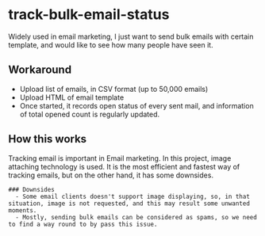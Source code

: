 # track-bulk-email-status
Widely used in email marketing, I just want to send bulk emails with certain template, and would like to see how many people have seen it.

## Workaround
 - Upload list of emails, in CSV format (up to 50,000 emails)
 - Upload HTML of email template
 - Once started, it records open status of every sent mail, and information of total opened count is regularly updated.
 
## How this works
  Tracking email is important in Email marketing.
  In this project, image attaching technology is used.
  It is the most efficient and fastest way of tracking emails, but on the other hand, it has some downsides.
  
    ### Downsides
      - Some email clients doesn't support image displaying, so, in that situation, image is not requested, and this may result some unwanted moments.
      - Mostly, sending bulk emails can be considered as spams, so we need to find a way round to by pass this issue.
